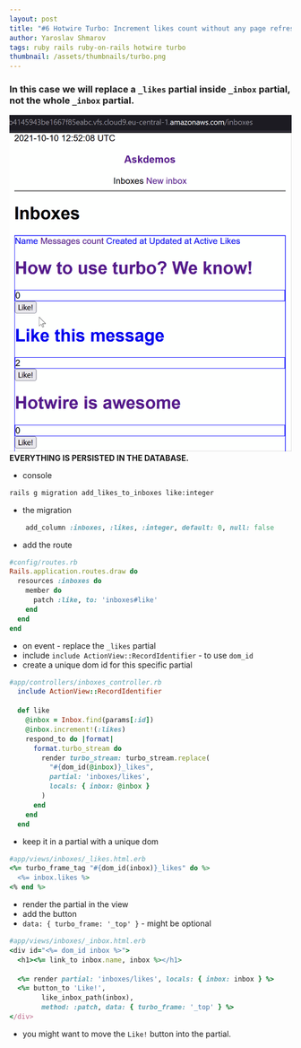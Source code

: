```yaml
---
layout: post
title: "#6 Hotwire Turbo: Increment likes count without any page refreshes"
author: Yaroslav Shmarov
tags: ruby rails ruby-on-rails hotwire turbo
thumbnail: /assets/thumbnails/turbo.png
---
```


### In this case we will replace a `_likes` partial inside `_inbox` partial, not the whole `_inbox` partial.

![turbo-frame-replace-button](/assets/images/turbo-like-without-refresh.gif)
**EVERYTHING IS PERSISTED IN THE DATABASE.**

* console

```sh
rails g migration add_likes_to_inboxes like:integer
```

* the migration

```ruby
    add_column :inboxes, :likes, :integer, default: 0, null: false
```

* add the route

```ruby
#config/routes.rb
Rails.application.routes.draw do
  resources :inboxes do
    member do
      patch :like, to: 'inboxes#like'
    end
  end
end
```

* on event - replace the `_likes` partial
* include `include ActionView::RecordIdentifier` - to use `dom_id`
* create a unique dom id for this specific partial

```ruby
#app/controllers/inboxes_controller.rb
  include ActionView::RecordIdentifier

  def like
    @inbox = Inbox.find(params[:id])
    @inbox.increment!(:likes)
    respond_to do |format|
      format.turbo_stream do
        render turbo_stream: turbo_stream.replace(
          "#{dom_id(@inbox)}_likes",
          partial: 'inboxes/likes',
          locals: { inbox: @inbox }
        )
      end
    end
  end
```

* keep it in a partial with a unique dom

```ruby
#app/views/inboxes/_likes.html.erb
<%= turbo_frame_tag "#{dom_id(inbox)}_likes" do %>
  <%= inbox.likes %>
<% end %>
```

* render the partial in the view
* add the button
* `data: { turbo_frame: '_top' }` - might be optional

```ruby
#app/views/inboxes/_inbox.html.erb
<div id="<%= dom_id inbox %>">
  <h1><%= link_to inbox.name, inbox %></h1>

  <%= render partial: 'inboxes/likes', locals: { inbox: inbox } %>
  <%= button_to 'Like!',
        like_inbox_path(inbox),
        method: :patch, data: { turbo_frame: '_top' } %>
</div>
```

* you might want to move the `Like!` button into the partial.
